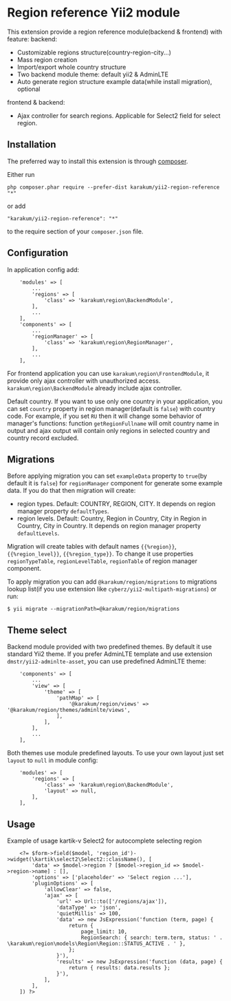 Region reference Yii2 module
==================================
This extension provide a region reference module(backend & frontend) with feature:
backend:
- Customizable regions structure(country-region-city...)
- Mass region creation
- Import/export whole country structure
- Two backend module theme: default yii2 & AdminLTE
- Auto generate region structure example data(while install migration), optional

frontend & backend:
- Ajax controller for search regions. Applicable for Select2 field for select region.

Installation
------------

The preferred way to install this extension is through [composer](http://getcomposer.org/download/).

Either run

```
php composer.phar require --prefer-dist karakum/yii2-region-reference "*"
```

or add

```
"karakum/yii2-region-reference": "*"
```

to the require section of your `composer.json` file.


Configuration
-------------

In application config add:
```
    'modules' => [
    	...
        'regions' => [
            'class' => 'karakum\region\BackendModule',
        ],
    	...
    ],
    'components' => [
    	...
        'regionManager' => [
            'class' => 'karakum\region\RegionManager',
        ],
    	...
    ],
```

For frontend application you can use `karakum\region\FrontendModule`, it provide only ajax controller with unauthorized access.
`karakum\region\BackendModule` already include ajax controller.

Default country.
If you want to use only one country in your application, you can set `country` property in region manager(default is `false`) with country code.
For example, if you set `RU` then it will change some behavior of manager's functions: function `getRegionFullname` will omit country name in output
and ajax output will contain only regions in selected country and country record excluded.

Migrations
----------

Before applying migration you can set `exampleData` property to `true`(by default it is `false`) for `regionManager` component for generate some example data.
If you do that then migration will create:
- region types. Default: COUNTRY, REGION, CITY. It depends on region manager property `defaultTypes`.
- region levels. Default: Country, Region in Country, City in Region in Country, City in Country. It depends on region manager property `defaultLevels`.

Migration will create tables with default names `{{%region}}`, `{{%region_level}}`, `{{%region_type}}`.
To change it use properties `regionTypeTable`, `regionLevelTable`, `regionTable` of region manager component.

To apply migration you can add `@karakum/region/migrations` to migrations lookup list(if you use extension like `cyberz/yii2-multipath-migrations`) or run:
```
$ yii migrate --migrationPath=@karakum/region/migrations
```

Theme select
------------

Backend module provided with two predefined themes. By default it use standard Yii2 theme.
If you prefer AdminLTE template and use extension `dmstr/yii2-adminlte-asset`, you can use predefined AdminLTE theme:

```
    'components' => [
	    ...
        'view' => [
            'theme' => [
                'pathMap' => [
                    '@karakum/region/views' => '@karakum/region/themes/adminlte/views',
                ],
            ],
        ],
	    ...
    ],
```
Both themes use module predefined layouts.
To use your own layout just set `layout` to `null` in module config:
```
    'modules' => [
        'regions' => [
            'class' => 'karakum\region\BackendModule',
            'layout' => null,
        ],
    ],
```

Usage
-----

Example of usage kartik-v Select2 for autocomplete selecting region
```
	<?= $form->field($model, 'region_id')->widget(\kartik\select2\Select2::className(), [
		'data' => $model->region ? [$model->region_id => $model->region->name] : [],
		'options' => ['placeholder' => 'Select region ...'],
		'pluginOptions' => [
			'allowClear' => false,
			'ajax' => [
				'url' => Url::to(['/regions/ajax']),
				'dataType' => 'json',
				'quietMillis' => 100,
				'data' => new JsExpression('function (term, page) {
					return {
						page_limit: 10,
						RegionSearch: { search: term.term, status: ' . \karakum\region\models\Region\Region::STATUS_ACTIVE . ' },
					};
				}'),
				'results' => new JsExpression('function (data, page) {
					return { results: data.results };
				}'),
			],
		],
	]) ?>
```